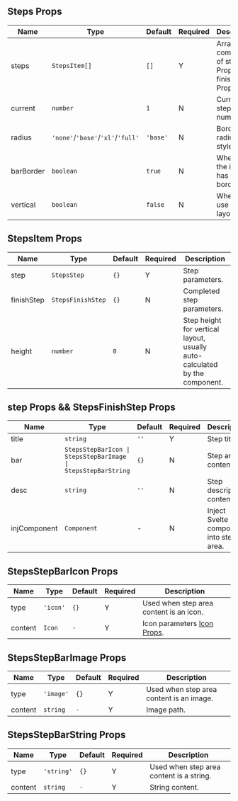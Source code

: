## Steps Props

| Name      | Type                              | Default  | Required | Description                                       |
| --------- | --------------------------------- | -------- | -------- | ------------------------------------------------- |
| steps     | `StepsItem[]`                     | `[]`     | Y        | Array composed of step Props or finishStep Props. |
| current   | `number`                          | `1`      | N        | Current step number.                              |
| radius    | `'none'`/`'base'`/`'xl'`/`'full'` | `'base'` | N        | Border radius style.                              |
| barBorder | `boolean`                         | `true`   | N        | Whether the icon has a border.                    |
| vertical  | `boolean`                         | `false`  | N        | Whether to use vertical layout.                   |

## StepsItem Props

| Name       | Type              | Default | Required | Description                                                                |
| ---------- | ----------------- | ------- | -------- | -------------------------------------------------------------------------- |
| step       | `StepsStep`       | `{}`    | Y        | Step parameters.                                                           |
| finishStep | `StepsFinishStep` | `{}`    | N        | Completed step parameters.                                                 |
| height     | `number`          | `0`     | N        | Step height for vertical layout, usually auto-calculated by the component. |

## step Props && StepsFinishStep Props

| Name         | Type                                                          | Default | Required | Description                             |
| ------------ | ------------------------------------------------------------- | ------- | -------- | --------------------------------------- |
| title        | `string`                                                      | `''`    | Y        | Step title.                             |
| bar          | `StepsStepBarIcon \| StepsStepBarImage \| StepsStepBarString` | `{}`    | N        | Step area content.                      |
| desc         | `string`                                                      | `''`    | N        | Step description content.               |
| injComponent | `Component`                                                   | -       | N        | Inject Svelte component into step area. |

## StepsStepBarIcon Props

| Name    | Type     | Default | Required | Description                                                                    |
| ------- | -------- | ------- | -------- | ------------------------------------------------------------------------------ |
| type    | `'icon'` | `{}`    | Y        | Used when step area content is an icon.                                        |
| content | `Icon`   | `-`     | Y        | Icon parameters [Icon Props](https://stdf.design/#/components?nav=icon&tab=1). |

## StepsStepBarImage Props

| Name    | Type      | Default | Required | Description                              |
| ------- | --------- | ------- | -------- | ---------------------------------------- |
| type    | `'image'` | `{}`    | Y        | Used when step area content is an image. |
| content | `string`  | `-`     | Y        | Image path.                              |

## StepsStepBarString Props

| Name    | Type       | Default | Required | Description                              |
| ------- | ---------- | ------- | -------- | ---------------------------------------- |
| type    | `'string'` | `{}`    | Y        | Used when step area content is a string. |
| content | `string`   | `-`     | Y        | String content.                          |
